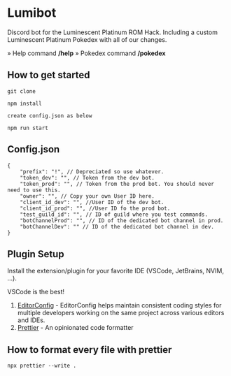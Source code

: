 # Lumibot

Discord bot for the Luminescent Platinum ROM Hack. Including a custom Luminescent Platinum Pokedex with all of our changes.

» Help command **/help**
» Pokedex command **/pokedex**

## How to get started

```
git clone

npm install

create config.json as below

npm run start
```

## Config.json

```
{
	"prefix": "!", // Depreciated so use whatever.
	"token_dev": "", // Token from the dev bot.
	"token_prod": "", // Token from the prod bot. You should never need to use this.
	"owner": "", // Copy your own User ID here.
	"client_id_dev": "", //User ID of the dev bot.
	"client_id_prod": "", //User ID fo the prod bot.
	"test_guild_id": "", // ID of guild where you test commands.
	"botChannelProd": "", // ID of the dedicated bot channel in prod.
	"botChannelDev": "" // ID of the dedicated bot channel in dev.
}
```

## Plugin Setup

Install the extension/plugin for your favorite IDE (VSCode, JetBrains, NVIM, ...).

VSCode is the best!

1. [EditorConfig](https://editorconfig.org/) - EditorConfig helps maintain consistent coding styles for multiple developers working on the same project across various editors and IDEs.
2. [Prettier](https://prettier.io/) - An opinionated code formatter

## How to format every file with prettier

```
npx prettier --write .
```
